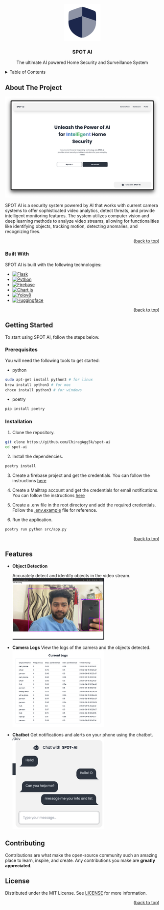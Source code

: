 <br />
<div align="center">
  <a href="https://github.com/othneildrew/Best-README-Template">
    <img src="assets/logo.svg" alt="Logo" width="120" height="120">
  </a>

  <h3 align="center">SPOT AI</h3>

  <p align="center">
    The ultimate AI powered Home Security and Surveillance System
  </p>
</div>

<details>
  <summary>Table of Contents</summary>
  <ol>
    <li><a href="#about-the-project">About The Project</a></li>
    <li><a href="#built-with">Built With</a></li>
    <li><a href="#getting-started">Getting Started</a></li>
    <li><a href="#prerequisites">Prerequisites</a></li>
    <li><a href="#installation">Installation</a></li>
  </ol>
</details>

## About The Project

![Thumbnail](assets/thumbnail.png)

SPOT AI is a security system powered by AI that works with current camera systems to offer sophisticated video analytics, detect threats, and provide intelligent monitoring features. The system utilizes computer vision and deep learning methods to analyze video streams, allowing for functionalities like identifying objects, tracking motion, detecting anomalies, and recognizing fires.

<p align="right">(<a href="#readme-top">back to top</a>)</p>

### Built With

SPOT AI is built with the following technologies:

-   [![Flask][Flask.com]][Flask.com]
-   [![Python][Python.com]][Python.com]
-   [![Firebase][Firebase.com]][Firebase.com]
-   [![Chart.js][Chart.js]][Chart.js]
-   [![Yolov8][Yolov8]][Yolov8]
-   [![Huggingface][Huggingface]][Huggingface]

<p align="right">(<a href="#readme-top">back to top</a>)</p>

## Getting Started

To start using SPOT AI, follow the steps below.

### Prerequisites

You will need the following tools to get started:

-   python

```sh
sudo apt-get install python3 # for linux
brew install python3 # for mac
choco install python3 # for windows
```

-   poetry

```sh
pip install poetry
```

### Installation

1. Clone the repository.

```sh
git clone https://github.com/ChiragAgg5k/spot-ai
cd spot-ai
```

2. Install the dependencies.

```sh
poetry install
```

3. Create a firebase project and get the credentials. You can follow the instructions [here](https://firebase.google.com/docs/web/setup)

4. Create a Mailtrap account and get the credentials for email notifications. You can follow the instructions [here](https://mailtrap.io/)
5. Create a .env file in the root directory and add the required credentials. Follow the [.env.example](.env.example) file for reference.

6. Run the application.

```sh
poetry run python src/app.py
```

<p align="right">(<a href="#readme-top">back to top</a>)</p>

[Flask.com]: https://img.shields.io/badge/Flask-000000?style=for-the-badge&logo=flask&logoColor=white
[Python.com]: https://img.shields.io/badge/Python-3776AB?style=for-the-badge&logo=python&logoColor=white
[Firebase.com]: https://img.shields.io/badge/Firebase-FFCA28?style=for-the-badge&logo=firebase&logoColor=black
[Chart.js]: https://img.shields.io/badge/Chart.js-FF6384?style=for-the-badge&logo=chartdotjs&logoColor=white
[Yolov8]: https://img.shields.io/badge/YOLOv8-000000?style=for-the-badge&logo=python&logoColor=white
[Huggingface]: https://img.shields.io/badge/Hugging%20Face-000000?style=for-the-badge&logo=huggingface&logoColor=yellow

## Features

-   **Object Detection**

    Accurately detect and identify objects in the video stream.
    <img src="assets/object_detection.png" alt="Object Detection" width="300" height="200">

-   **Camera Logs**
    View the logs of the camera and the objects detected.
    <img src="assets/logs.png" alt="Camera Logs" width="300" height="250">

-   **Chatbot**
    Get notifications and alerts on your phone using the chatbot.
    <img src="assets/chatbot.png" alt="Chatbot" width="300" height="300">

## Contributing

Contributions are what make the open-source community such an amazing place to learn, inspire, and create. Any contributions you make are **greatly appreciated**.

## License

Distributed under the MIT License. See [LICENSE](LICENSE.txt) for more information.

<p align="right">(<a href="#readme-top">back to top</a>)</p>
